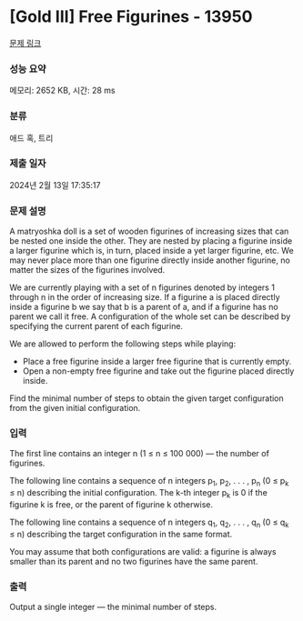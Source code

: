 # [Gold III] Free Figurines - 13950 

[문제 링크](https://www.acmicpc.net/problem/13950) 

### 성능 요약

메모리: 2652 KB, 시간: 28 ms

### 분류

애드 혹, 트리

### 제출 일자

2024년 2월 13일 17:35:17

### 문제 설명

<p>A matryoshka doll is a set of wooden figurines of increasing sizes that can be nested one inside the other. They are nested by placing a figurine inside a larger figurine which is, in turn, placed inside a yet larger figurine, etc. We may never place more than one figurine directly inside another figurine, no matter the sizes of the figurines involved.</p>

<p>We are currently playing with a set of n figurines denoted by integers 1 through n in the order of increasing size. If a figurine a is placed directly inside a figurine b we say that b is a parent of a, and if a figurine has no parent we call it free. A configuration of the whole set can be described by specifying the current parent of each figurine.</p>

<p>We are allowed to perform the following steps while playing:</p>

<ul>
	<li>Place a free figurine inside a larger free figurine that is currently empty.</li>
	<li>Open a non-empty free figurine and take out the figurine placed directly inside.</li>
</ul>

<p>Find the minimal number of steps to obtain the given target configuration from the given initial configuration.</p>

### 입력 

 <p>The first line contains an integer n (1 ≤ n ≤ 100 000) — the number of figurines.</p>

<p>The following line contains a sequence of n integers p<sub>1</sub>, p<sub>2</sub>, . . . , p<sub>n</sub> (0 ≤ p<sub>k</sub> ≤ n) describing the initial configuration. The k-th integer p<sub>k</sub> is 0 if the figurine k is free, or the parent of figurine k otherwise.</p>

<p>The following line contains a sequence of n integers q<sub>1</sub>, q<sub>2</sub>, . . . , q<sub>n</sub> (0 ≤ q<sub>k</sub> ≤ n) describing the target configuration in the same format.</p>

<p>You may assume that both configurations are valid: a figurine is always smaller than its parent and no two figurines have the same parent.</p>

### 출력 

 <p>Output a single integer — the minimal number of steps.</p>

